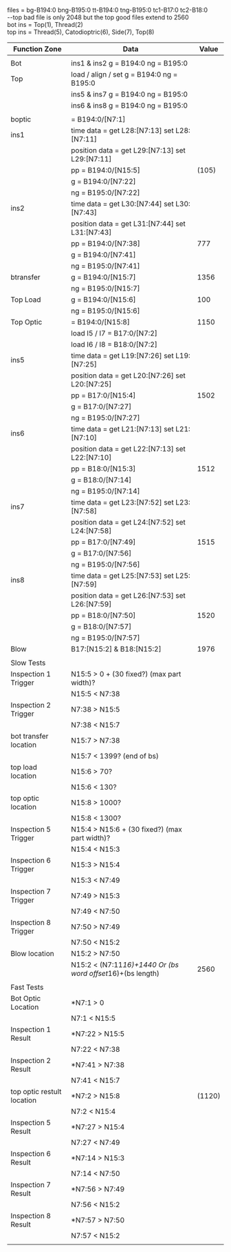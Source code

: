 
files = bg-B194:0 bng-B195:0 tt-B194:0 tng-B195:0 tc1-B17:0 tc2-B18:0  
--top bad file is only 2048 but the top good files extend to 2560  
bot ins = Top(1), Thread(2)  
top ins = Thread(5), Catodioptric(6), Side(7), Top(8)  

  |  Function Zone  |  Data  |  Value  |  
  |  ------------  |  -------------------------------------------  |  ----  |  
  |    |    |    |  
  |  Bot  |  ins1 & ins2 g = B194:0  ng = B195:0    |    |  
  |  Top  |  load / align / set g = B194:0  ng = B195:0    |    |  
  |    |  ins5 & ins7 g = B194:0  ng = B195:0    |    |  
  |    |  ins6 & ins8 g = B194:0  ng = B195:0    |    |  
  |    |    |  
  |  boptic  |  = B194:0/[N7:1]    |  
  |  ins1  |  time data = get L28:[N7:13]  set L28:[N7:11]    |    |  
  |    |  position data =  get L29:[N7:13]  set L29:[N7:11]    |    |  
  |    |  pp = B194:0/[N15:5]    |  (105)  |  
  |    |  g = B194:0/[N7:22]    |    |  
  |    |  ng = B195:0/[N7:22]    |    |  
  |  ins2  |  time data = get L30:[N7:44]  set L30:[N7:43]    |    |  
  |    |  position data =  get L31:[N7:44]  set L31:[N7:43]    |    |  
  |    |  pp = B194:0/[N7:38]    |  777  |  
  |    |  g = B194:0/[N7:41]    |    |  
  |    |  ng = B195:0/[N7:41]    |    |  
  |  btransfer  |  g = B194:0/[N15:7]    |  1356  |  
  |    |  ng = B195:0/[N15:7]    |    |  
  |  Top Load  |  g = B194:0/[N15:6]    |  100  |  
  |    |  ng = B195:0/[N15:6]    |    |  
  |  Top Optic  |  = B194:0/[N15:8]    |  1150  |  
  |    |  load I5 / I7 = B17:0/[N7:2]    |    |  
  |    |  load I6 / I8 = B18:0/[N7:2]    |    |  
  |  ins5  |  time data = get L19:[N7:26]  set L19:[N7:25]    |    |  
  |    |  position data =  get L20:[N7:26]  set L20:[N7:25]    |    |  
  |    |  pp = B17:0/[N15:4]    |  1502  |  
  |    |  g = B17:0/[N7:27]    |    |  
  |    |  ng = B195:0/[N7:27]    |    |  
  |  ins6  |  time data = get L21:[N7:13]  set L21:[N7:10]    |    |  
  |    |  position data =  get L22:[N7:13]  set L22:[N7:10]    |    |  
  |    |  pp = B18:0/[N15:3]    |  1512  |  
  |    |  g = B18:0/[N7:14]    |    |  
  |    |  ng = B195:0/[N7:14]    |    |  
  |  ins7  |  time data = get L23:[N7:52]  set L23:[N7:58]    |    |  
  |    |  position data =  get L24:[N7:52]  set L24:[N7:58]    |    |  
  |    |  pp = B17:0/[N7:49]    |  1515  |  
  |    |  g = B17:0/[N7:56]    |    |  
  |    |  ng = B195:0/[N7:56]    |    |  
  |  ins8  |  time data = get L25:[N7:53]  set L25:[N7:59]    |    |  
  |    |  position data =  get L26:[N7:53]  set L26:[N7:59]    |    |  
  |    |  pp = B18:0/[N7:50]    |  1520  |  
  |    |  g = B18:0/[N7:57]    |    |  
  |    |  ng = B195:0/[N7:57]    |    |  
  |  Blow  |  B17:[N15:2] & B18:[N15:2]    |  1976  |  
  |    |    |    |  
  |  Slow Tests  |    |    |  
  |  Inspection 1 Trigger  |  N15:5 > 0 + (30 fixed?) (max part width)?    |    |  
  |    |  N15:5 < N7:38    |    |  
  |  Inspection 2 Trigger  |  N7:38 > N15:5    |    |  
  |    |  N7:38 < N15:7    |    |  
  |  bot transfer location  |  N15:7 > N7:38    |    |  
  |    |  N15:7 < 1399? (end of bs)    |    |  
  |  top load location  |  N15:6 > 70?    |    |  
  |    |  N15:6 < 130?    |    |  
  |  top optic location  |  N15:8 > 1000?    |    |  
  |    |  N15:8 < 1300?    |    |  
  |  Inspection 5 Trigger  |  N15:4 > N15:6 + (30 fixed?) (max part width)?    |    |  
  |    |  N15:4 < N15:3    |    |  
  |  Inspection 6 Trigger  |  N15:3 > N15:4    |    |  
  |    |  N15:3 < N7:49    |    |  
  |  Inspection 7 Trigger   |  N7:49 > N15:3    |    |  
  |    |  N7:49 < N7:50    |    |  
  |  Inspection 8 Trigger  |  N7:50 > N7:49    |    |  
  |    |  N7:50 < N15:2    |    |  
  |  Blow location  |  N15:2 > N7:50    |    |  
  |    |  N15:2 < (N7:11*16)+1440 Or (bs word offset*16)+(bs length)    |  2560  |  
  |    |    |    |  
  |  Fast Tests  |    |    |  
  |  Bot Optic Location  |  *N7:1 > 0    |    |  
  |    |  N7:1 < N15:5    |    |  
  |  Inspection 1 Result  |  *N7:22 > N15:5    |    |  
  |    |  N7:22 < N7:38    |    |  
  |  Inspection 2 Result  |  *N7:41 > N7:38    |    |  
  |    |  N7:41 < N15:7    |    |  
  |  top optic restult location  |  *N7:2 > N15:8     |  (1120)  |  
  |    |  N7:2 < N15:4    |    |  
  |  Inspection 5 Result  |  *N7:27 > N15:4    |    |  
  |    |  N7:27 < N7:49    |    |  
  |  Inspection 6 Result  |  *N7:14 > N15:3    |    |  
  |    |  N7:14 < N7:50    |    |  
  |  Inspection 7 Result  |  *N7:56 > N7:49    |    |  
  |    |  N7:56 < N15:2    |    |  
  |  Inspection 8 Result  |  *N7:57 > N7:50    |    |  
  |    |  N7:57 < N15:2    |    |  
  |    |    |    |  